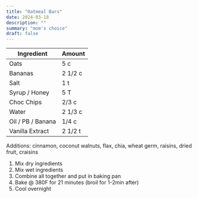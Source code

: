 ```yaml
---
title: "Oatmeal Bars"
date: 2024-03-18
description: ""
summary: "mom's choice"
draft: false
---
```


| Ingredient        | Amount  |
| ----------------- | ------- |
| Oats              | 5 c     |
| Bananas           | 2 1/2 c |
| Salt              | 1 t     |
| Syrup / Honey     | 5 T     |
| Choc Chips        | 2/3 c   |
| Water             | 2 1/3 c |
| Oil / PB / Banana | 1/4 c   |
| Vanilla Extract   | 2 1/2 t |
Additions: cinnamon, coconut walnuts, flax, chia, wheat germ, raisins, dried fruit, craisins

1. Mix dry ingredients
2. Mix wet ingredients
3. Combine all together and put in baking pan
4. Bake @ 380F for 21 minutes (broil for 1-2min after)
5. Cool overnight